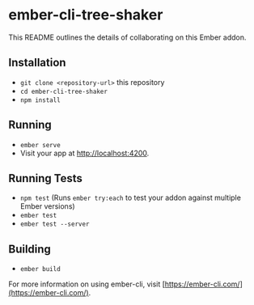 # ember-cli-tree-shaker

This README outlines the details of collaborating on this Ember addon.

## Installation

* `git clone <repository-url>` this repository
* `cd ember-cli-tree-shaker`
* `npm install`

## Running

* `ember serve`
* Visit your app at [http://localhost:4200](http://localhost:4200).

## Running Tests

* `npm test` (Runs `ember try:each` to test your addon against multiple Ember versions)
* `ember test`
* `ember test --server`

## Building

* `ember build`

For more information on using ember-cli, visit [https://ember-cli.com/](https://ember-cli.com/).
